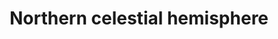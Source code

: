 ---
cc-type: hashtag
title: "Northern celestial hemisphere"
hashtag: northern-celestial-hemisphere
opposite:
  - Southern celestial hemisphere
subdivision-of:
  - celestial sphere
tags:
  - astronomy
---